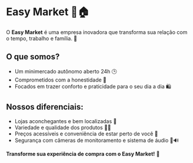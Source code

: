 # Easy Market 🛒🏠

O **Easy Market** é uma empresa inovadora que transforma sua relação com o tempo, trabalho e família. 🌟

## O que somos?

- Um minimercado autônomo aberto 24h 🕒
- Comprometidos com a honestidade 🤝
- Focados em trazer conforto e praticidade para o seu dia a dia 🛍️

## Nossos diferenciais:

- Lojas aconchegantes e bem localizadas 🌟
- Variedade e qualidade dos produtos 🥦🍞
- Preços acessíveis e conveniência de estar perto de você 🏡
- Segurança com câmeras de monitoramento e sistema de áudio 🎥🔊

**Transforme sua experiência de compra com o Easy Market!** 🚀
